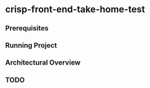 # crisp-front-end-take-home-test

## Prerequisites 

## Running Project

## Architectural Overview

## TODO


